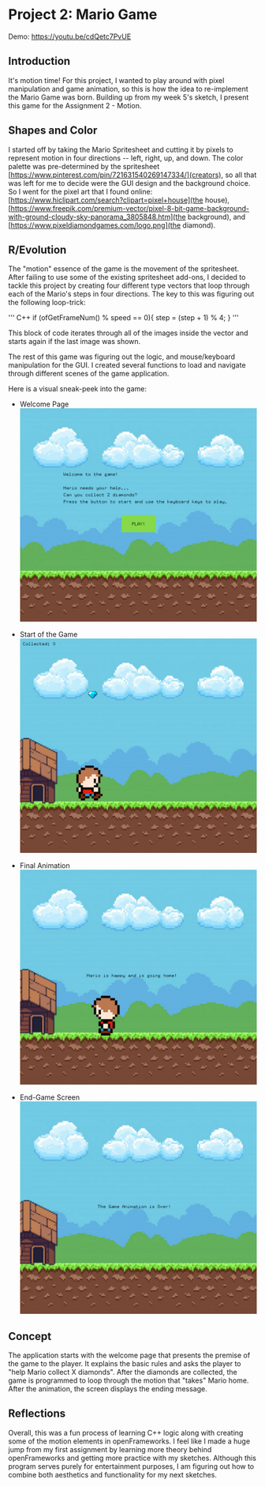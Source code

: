 # Project 2: Mario Game

Demo: https://youtu.be/cdQetc7PvUE

## Introduction

It's motion time! For this project, I wanted to play around with pixel manipulation and game animation, so this is how the idea to re-implement the Mario Game was born. Building up from my week 5's sketch, I present this game for the Assignment 2 - Motion.

## Shapes and Color

I started off by taking the Mario Spritesheet and cutting it by pixels to represent motion in four directions -- left, right, up, and down. The color palette was pre-determined by the spritesheet [https://www.pinterest.com/pin/721631540269147334/](creators), so all that was left for me to decide were the GUI design and the background choice. So I went for the pixel art that I found online: [https://www.hiclipart.com/search?clipart=pixel+house](the house), [https://www.freepik.com/premium-vector/pixel-8-bit-game-background-with-ground-cloudy-sky-panorama_3805848.htm](the background), and [https://www.pixeldiamondgames.com/logo.png](the diamond).

## R/Evolution

The "motion" essence of the game is the movement of the spritesheet. After failing to use some of the existing spritesheet add-ons, I decided to tackle this project by creating four different <ofImage> type vectors that loop through each of the Mario's steps in four directions. The key to this was figuring out the following loop-trick:

''' C++
if (ofGetFrameNum() % speed == 0){
              step = (step + 1) % 4;
}
'''

This block of code iterates through all of the images inside the vector and starts again if the last image was shown.

The rest of this game was figuring out the logic, and mouse/keyboard manipulation for the GUI. I created several functions to load and navigate through different scenes of the game application.

Here is a visual sneak-peek into the game:

- Welcome Page
![welcome image](https://github.com/ak7588/softwareArt-image/blob/main/Project%202/screen_0.png)

- Start of the Game
![welcome image](https://github.com/ak7588/softwareArt-image/blob/main/Project%202/screen_1.png)

- Final Animation
![welcome image](https://github.com/ak7588/softwareArt-image/blob/main/Project%202/screen_2.png)

- End-Game Screen
![welcome image](https://github.com/ak7588/softwareArt-image/blob/main/Project%202/screen_3.png)

## Concept

The application starts with the welcome page that presents the premise of the game to the player. It explains the basic rules and asks the player to "help Mario collect X diamonds". After the diamonds are collected, the game is programmed to loop through the motion that "takes" Mario home. After the animation, the screen displays the ending message.

## Reflections

Overall, this was a fun process of learning C++ logic along with creating some of the motion elements in openFrameworks. I feel like I made a huge jump from my first assignment by learning more theory behind openFrameworks and getting more practice with my sketches. Although this program serves purely for entertainment purposes, I am figuring out how to combine both aesthetics and functionality for my next sketches.
